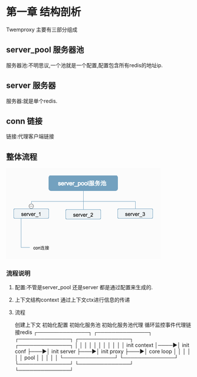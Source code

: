 # 第一章 结构剖析

Twemproxy 主要有三部分组成

## server_pool 服务器池

服务器池:不明思议,一个池就是一个配置,配置包含所有redis的地址ip.

## server 服务器

服务器:就是单个redis.

## conn 链接

链接:代理客户端链接

## 整体流程

![Image5](./../static/image/server_pool服务池.png "整体流程")

### 流程说明

1. 配置:不管是server_pool 还是server 都是通过配置来生成的.

2. 上下文结构context 通过上下文ctx进行信息的传递

3. 流程

    创建上下文           初始化配置            初始化服务池        初始化服务池代理   循环监控事件代理链接redis
┌──────────────┐     ┌──────────────┐    ┌──────────────┐    ┌──────────────┐    ┌──────────────┐
│              │     │              │    │              │    │              │    │              │
│ init context │────▶│   init conf  ├───▶│ init  server ├───▶│  init proxy  ├───▶│   core loop  │
│              │     │              │    │      pool    │    │              │    │              │
└──────────────┘     └──────────────┘    └──────────────┘    └──────────────┘    └──────────────┘

